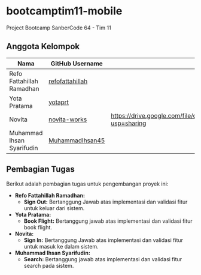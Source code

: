 # bootcamptim11-mobile
Project Bootcamp SanberCode 64 - Tim 11

## Anggota Kelompok

| Nama                     | GitHub Username                                  | Link Record Test           |
| ------------------------ | ---------------------------------------------- |-----------------------------|
| Refo Fattahillah Ramadhan | [refofattahillah](https://github.com/refofattahillah)          | |
| Yota Pratama             | [yotaprt](https://github.com/yotaprt) | |
| Novita                  | [novita-works](https://github.com/novita-works)           | https://drive.google.com/file/d/16sGqKanYLdOIXlXm7gXevewZGReb9nrL/view?usp=sharing |
| Muhammad Ihsan Syarifudin| [MuhammadIhsan45](https://github.com/MuhammadIhsan45)        | |

## Pembagian Tugas

Berikut adalah pembagian tugas untuk pengembangan proyek ini:
*   **Refo Fattahillah Ramadhan:**
    *   **Sign Out:** Bertanggung Jawab atas implementasi dan validasi fitur untuk keluar dari sistem.
*   **Yota Pratama:**
    *   **Book Flight:** Bertanggung jawab atas implementasi dan validasi fitur book flight.
*   **Novita:**
    * **Sign In:** Bertanggung Jawab atas implementasi dan validasi fitur untuk masuk ke dalam sistem.
*   **Muhammad Ihsan Syarifudin:**
    *   **Search:** Bertanggung jawab atas implementasi dan validasi fitur search pada sistem.
 